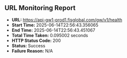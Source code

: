 ## URL Monitoring Report

- **URL:** https://api-gw1-prod1.fisglobal.com/gw/v1/health
- **Start Time:** 2025-06-14T22:56:43.356065
- **End Time:** 2025-06-14T22:56:43.451067
- **Total Time Taken:** 0.095002 seconds
- **HTTP Status Code:** 200
- **Status:** Success
- **Failure Reason:** N/A
